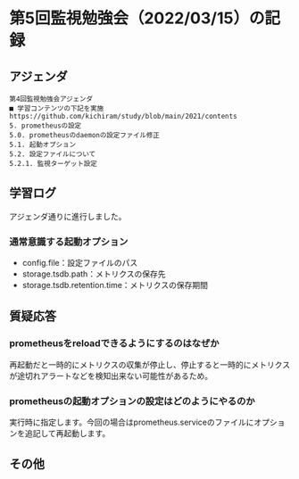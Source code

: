 # 第5回監視勉強会（2022/03/15）の記録
## アジェンダ
```
第4回監視勉強会アジェンダ
■ 学習コンテンツの下記を実施
https://github.com/kichiram/study/blob/main/2021/contents
5. prometheusの設定
5.0. prometheusのdaemonの設定ファイル修正
5.1. 起動オプション
5.2. 設定ファイルについて
5.2.1. 監視ターゲット設定
```
## 学習ログ
アジェンダ通りに進行しました。
### 通常意識する起動オプション
* config.file：設定ファイルのパス
* storage.tsdb.path：メトリクスの保存先
* storage.tsdb.retention.time：メトリクスの保存期間
## 質疑応答
### prometheusをreloadできるようにするのはなぜか
再起動だと一時的にメトリクスの収集が停止し、停止すると一時的にメトリクスが途切れアラートなどを検知出来ない可能性があるため。
### prometheusの起動オプションの設定はどのようにやるのか
実行時に指定します。今回の場合はprometheus.serviceのファイルにオプションを追記して再起動します。
## その他
